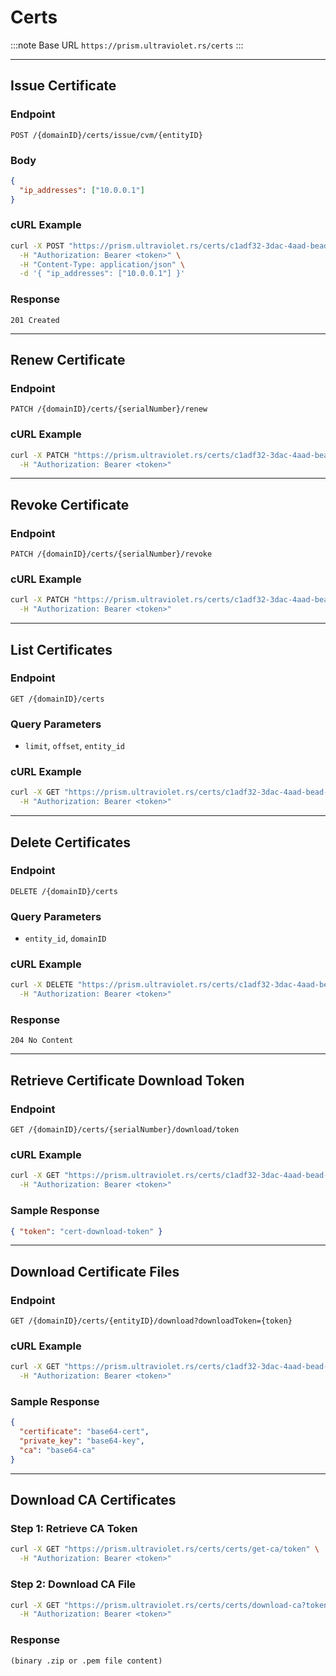 # Certs

:::note Base URL
`https://prism.ultraviolet.rs/certs`
:::

---

## Issue Certificate

### Endpoint

```http
POST /{domainID}/certs/issue/cvm/{entityID}
```

### Body

```json
{
  "ip_addresses": ["10.0.0.1"]
}
```

### cURL Example

```bash
curl -X POST "https://prism.ultraviolet.rs/certs/c1adf32-3dac-4aad-bead-ae96fe071239/certs/issue/computation/comp-123?domainID=c1adf32-3dac-4aad-bead-ae96fe071239" \
  -H "Authorization: Bearer <token>" \
  -H "Content-Type: application/json" \
  -d '{ "ip_addresses": ["10.0.0.1"] }'
```

### Response

```http
201 Created
```

---

## Renew Certificate

### Endpoint

```http
PATCH /{domainID}/certs/{serialNumber}/renew
```

### cURL Example

```bash
curl -X PATCH "https://prism.ultraviolet.rs/certs/c1adf32-3dac-4aad-bead-ae96fe071239/certs/serial-abc/renew?domainID=c1adf32-3dac-4aad-bead-ae96fe071239" \
  -H "Authorization: Bearer <token>"
```

---

## Revoke Certificate

### Endpoint

```http
PATCH /{domainID}/certs/{serialNumber}/revoke
```

### cURL Example

```bash
curl -X PATCH "https://prism.ultraviolet.rs/certs/c1adf32-3dac-4aad-bead-ae96fe071239/certs/serial-abc/revoke?domainID=c1adf32-3dac-4aad-bead-ae96fe071239" \
  -H "Authorization: Bearer <token>"
```

---

## List Certificates

### Endpoint

```http
GET /{domainID}/certs
```

### Query Parameters

- `limit`, `offset`, `entity_id`

### cURL Example

```bash
curl -X GET "https://prism.ultraviolet.rs/certs/c1adf32-3dac-4aad-bead-ae96fe071239/certs?domainID=c1adf32-3dac-4aad-bead-ae96fe071239&limit=10" \
  -H "Authorization: Bearer <token>"
```

---

## Delete Certificates

### Endpoint

```http
DELETE /{domainID}/certs
```

### Query Parameters

- `entity_id`, `domainID`

### cURL Example

```bash
curl -X DELETE "https://prism.ultraviolet.rs/certs/c1adf32-3dac-4aad-bead-ae96fe071239/certs?domainID=c1adf32-3dac-4aad-bead-ae96fe071239&entity_id=comp-123" \
  -H "Authorization: Bearer <token>"
```

### Response

```http
204 No Content
```

---

## Retrieve Certificate Download Token

### Endpoint

```http
GET /{domainID}/certs/{serialNumber}/download/token
```

### cURL Example

```bash
curl -X GET "https://prism.ultraviolet.rs/certs/c1adf32-3dac-4aad-bead-ae96fe071239/certs/serial-abc/download/token?domainID=c1adf32-3dac-4aad-bead-ae96fe071239" \
  -H "Authorization: Bearer <token>"
```

### Sample Response

```json
{ "token": "cert-download-token" }
```

---

## Download Certificate Files

### Endpoint

```http
GET /{domainID}/certs/{entityID}/download?downloadToken={token}
```

### cURL Example

```bash
curl -X GET "https://prism.ultraviolet.rs/certs/c1adf32-3dac-4aad-bead-ae96fe071239/certs/comp-123/download?downloadToken=cert-download-token&domainID=c1adf32-3dac-4aad-bead-ae96fe071239" \
  -H "Authorization: Bearer <token>"
```

### Sample Response

```json
{
  "certificate": "base64-cert",
  "private_key": "base64-key",
  "ca": "base64-ca"
}
```

---

## Download CA Certificates

### Step 1: Retrieve CA Token

```bash
curl -X GET "https://prism.ultraviolet.rs/certs/certs/get-ca/token" \
  -H "Authorization: Bearer <token>"
```

### Step 2: Download CA File

```bash
curl -X GET "https://prism.ultraviolet.rs/certs/certs/download-ca?token=ca-token" \
  -H "Authorization: Bearer <token>"
```

### Response

```http
(binary .zip or .pem file content)
```
